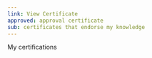 ```yaml
---
link: View Certificate
approved: approval certificate
sub: certificates that endorse my knowledge
---
```


My certifications
